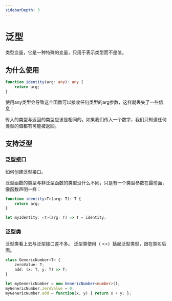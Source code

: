 ```yaml
---
sidebarDepth: 3
---
```

# 泛型
类型变量，它是一种特殊的变量，只用于表示类型而不是值。

## 为什么使用
```ts
function identity(arg: any): any {
    return arg;
}
```

使用any类型会导致这个函数可以接收任何类型的arg参数，这样就丢失了一些信息：

传入的类型与返回的类型应该是相同的。如果我们传入一个数字，我们只知道任何类型的值都有可能被返回。

## 支持泛型

### 泛型接口
如何创建泛型接口。

泛型函数的类型与非泛型函数的类型没什么不同，只是有一个类型参数在最前面，像函数声明一样：
```ts
function identity<T>(arg: T): T {
    return arg;
}

let myIdentity: <T>(arg: T) => T = identity;
```

### 泛型类
泛型类看上去与泛型接口差不多。 泛型类使用（ <>）括起泛型类型，跟在类名后面。
```ts
class GenericNumber<T> {
    zeroValue: T;
    add: (x: T, y: T) => T;
}

let myGenericNumber = new GenericNumber<number>();
myGenericNumber.zeroValue = 0;
myGenericNumber.add = function(x, y) { return x + y; };
```

